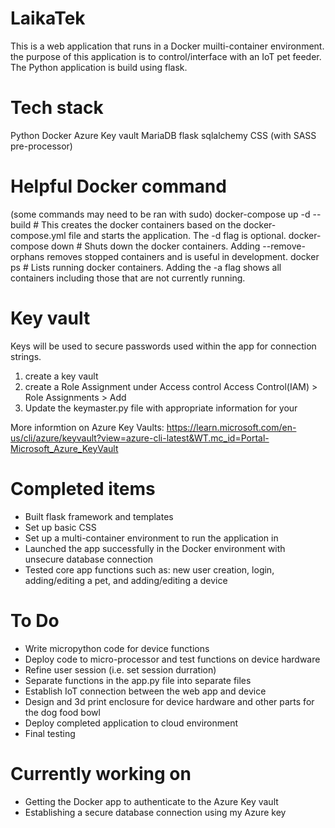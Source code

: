 # LaikaTek
This is a web application that runs in a Docker muilti-container environment. the purpose
of this application is to control/interface with an IoT pet feeder. The Python application
is build using flask.

# Tech stack

Python
Docker
Azure Key vault
MariaDB
flask
    sqlalchemy
CSS (with SASS pre-processor)

# Helpful Docker command
(some commands may need to be ran with sudo)
docker-compose up -d --build # This creates the docker containers based on the docker-compose.yml file and starts the application. The -d flag is optional.
docker-compose down # Shuts down the docker containers. Adding --remove-orphans removes stopped containers and is useful in development.
docker ps # Lists running docker containers. Adding the -a flag shows all containers including those that are not currently running.

# Key vault 
Keys will be used to secure passwords used within the app for connection strings.

1. create a key vault
2. create a Role Assignment under Access control
    Access Control(IAM) > Role Assignments > Add
3. Update the keymaster.py file with appropriate information for your

More informtion  on Azure Key Vaults: https://learn.microsoft.com/en-us/cli/azure/keyvault?view=azure-cli-latest&WT.mc_id=Portal-Microsoft_Azure_KeyVault

# Completed items
- Built flask framework and templates
- Set up basic CSS
- Set up a multi-container environment to run the application in
- Launched the app successfully in the Docker environment with unsecure database connection
- Tested core app functions such as: new user creation, login, adding/editing a pet, and adding/editing a device

# To Do
- Write micropython code for device functions
- Deploy code to micro-processor and test functions on device hardware
- Refine user session (i.e. set session durration)
- Separate functions in the app.py file into separate files
- Establish IoT connection between the web app and device
- Design and 3d print enclosure for device hardware and other parts for the dog food bowl
- Deploy completed application to cloud environment
- Final testing

# Currently working on
- Getting the Docker app to authenticate to the Azure Key vault
- Establishing a secure database connection using my Azure key

